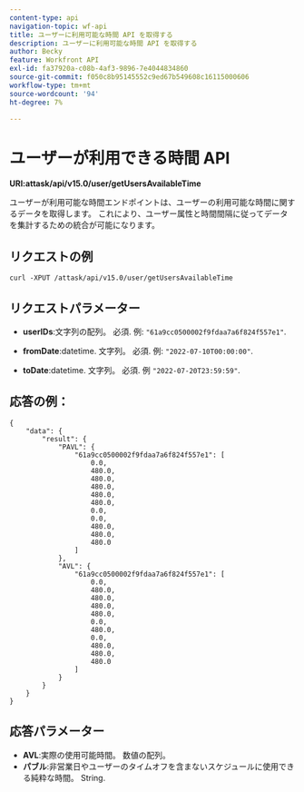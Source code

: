 ```yaml
---
content-type: api
navigation-topic: wf-api
title: ユーザーに利用可能な時間 API を取得する
description: ユーザーに利用可能な時間 API を取得する
author: Becky
feature: Workfront API
exl-id: fa37920a-c08b-4af3-9896-7e4044834860
source-git-commit: f050c8b95145552c9ed67b549608c16115000606
workflow-type: tm+mt
source-wordcount: '94'
ht-degree: 7%

---
```


# ユーザーが利用できる時間 API

**URI:attask/api/v15.0/user/getUsersAvailableTime**

ユーザーが利用可能な時間エンドポイントは、ユーザーの利用可能な時間に関するデータを取得します。 これにより、ユーザー属性と時間間隔に従ってデータを集計するための統合が可能になります。

## リクエストの例

`curl -XPUT /attask/api/v15.0/user/getUsersAvailableTime`

## リクエストパラメーター

* **userIDs**:文字列の配列。 必須. 例: `"61a9cc0500002f9fdaa7a6f824f557e1"`.

* **fromDate**:datetime. 文字列。 必須. 例:  `"2022-07-10T00:00:00"`.

* **toDate**:datetime. 文字列。 必須. 例 `"2022-07-20T23:59:59"`.

## 応答の例：

```
{
    "data": {
        "result": {
            "PAVL": {
                "61a9cc0500002f9fdaa7a6f824f557e1": [
                    0.0,
                    480.0,
                    480.0,
                    480.0,
                    480.0,
                    480.0,
                    0.0,
                    0.0,
                    480.0,
                    480.0,
                    480.0
                ]
            },
            "AVL": {
                "61a9cc0500002f9fdaa7a6f824f557e1": [
                    0.0,
                    480.0,
                    480.0,
                    480.0,
                    480.0,
                    0.0,
                    480.0,
                    0.0,
                    480.0,
                    480.0,
                    480.0
                ]
            }
        }
    }
}
```

## 応答パラメーター

* **AVL**:実際の使用可能時間。 数値の配列。
* **パブル**:非営業日やユーザーのタイムオフを含まないスケジュールに使用できる純粋な時間。 String.
